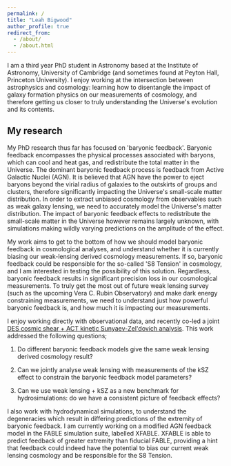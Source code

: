 ```yaml
---
permalink: /
title: "Leah Bigwood"
author_profile: true
redirect_from: 
  - /about/
  - /about.html
---
```


I am a third year PhD student in Astronomy based at the Institute of Astronomy, University of Cambridge (and sometimes found at Peyton Hall, Princeton University).  I enjoy working at the intersection between astrophysics and cosmology: learning how to disentangle the impact of galaxy formation physics on our measurements of cosmology, and therefore getting us closer to truly understanding the Universe's evolution and its contents.  

My research
----

My PhD research thus far has focused on 'baryonic feedback'.  Baryonic feedback encompasses the physical processes associated with baryons, which can cool and heat gas, and redistribute the total matter in the Universe.  The dominant baryonic feedback process is feedback from Active Galactic Nuclei (AGN).  It is believed that AGN have the power to eject baryons beyond the virial radius of galaxies to the outskirts of groups and clusters, therefore significantly impacting the Universe's small-scale matter distribution.  In order to extract unbiased cosmology from observables such as weak galaxy lensing, we need to accurately model the Universe's matter distribution.  The impact of baryonic feedback effects to redistribute the small-scale matter in the Universe however remains largely unknown, with simulations making wildly varying predictions on the amplitude of the effect. 

My work aims to get to the bottom of how we should model baryonic feedback in cosmological analyses, and understand whether it is currently biasing our weak-lensing derived cosmology measurements.  If so, baryonic feedback could be responsible for the so-called 'S8 Tension' in cosmology, and I am interested in testing the possibility of this solution.  Regardless, baryonic feedback results in significant precision loss in our cosmological measurements.  To truly get the most out of future weak lensing survey (such as the upcoming Vera C. Rubin Observatory) and make dark energy constraining measurements, we need to understand just how powerful baryonic feedback is, and how much it is impacting our measurements.  

I enjoy working directly with observational data, and recently co-led a joint [DES cosmic shear + ACT kinetic Sunyaev-Zel'dovich analysis](https://arxiv.org/abs/2404.06098).  This work addressed the following questions; 

1.  Do different baryonic feedback models give the same weak lensing derived cosmology result?

2.  Can we jointly analyse weak lensing with measurements of the kSZ effect to constrain the baryonic feedback model parameters?

3.  Can we use weak lensing + kSZ as a new benchmark for hydrosimulations: do we have a consistent picture of feedback effects?

I also work with hydrodynamical simulations, to understand the degeneracies which result in differing predictions of the extremity of baryonic feedback.  I am currently working on a modified AGN feedback model in the FABLE simulation suite, labelled XFABLE.  XFABLE is able to predict feedback of greater extremity than fiducial FABLE, providing a hint that feedback could indeed have the potential to bias our current weak lensing cosmology and be responsible for the S8 Tension. 


